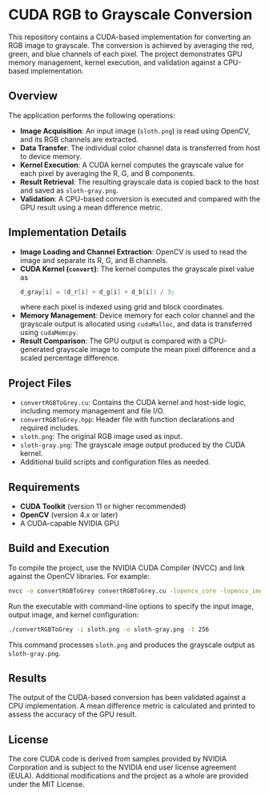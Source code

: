

# CUDA RGB to Grayscale Conversion

This repository contains a CUDA-based implementation for converting an RGB image to grayscale. The conversion is achieved by averaging the red, green, and blue channels of each pixel. The project demonstrates GPU memory management, kernel execution, and validation against a CPU-based implementation.

## Overview

The application performs the following operations:
- **Image Acquisition**: An input image (`sloth.png`) is read using OpenCV, and its RGB channels are extracted.
- **Data Transfer**: The individual color channel data is transferred from host to device memory.
- **Kernel Execution**: A CUDA kernel computes the grayscale value for each pixel by averaging the R, G, and B components.
- **Result Retrieval**: The resulting grayscale data is copied back to the host and saved as `sloth-gray.png`.
- **Validation**: A CPU-based conversion is executed and compared with the GPU result using a mean difference metric.

## Implementation Details

- **Image Loading and Channel Extraction**: OpenCV is used to read the image and separate its R, G, and B channels.
- **CUDA Kernel (`convert`)**: The kernel computes the grayscale pixel value as  
  ```cpp
  d_gray[i] = (d_r[i] + d_g[i] + d_b[i]) / 3;
  ```
  where each pixel is indexed using grid and block coordinates.
- **Memory Management**: Device memory for each color channel and the grayscale output is allocated using `cudaMalloc`, and data is transferred using `cudaMemcpy`.
- **Result Comparison**: The GPU output is compared with a CPU-generated grayscale image to compute the mean pixel difference and a scaled percentage difference.

## Project Files

- `convertRGBToGrey.cu`: Contains the CUDA kernel and host-side logic, including memory management and file I/O.
- `convertRGBToGrey.hpp`: Header file with function declarations and required includes.
- `sloth.png`: The original RGB image used as input.
- `sloth-gray.png`: The grayscale image output produced by the CUDA kernel.
- Additional build scripts and configuration files as needed.

## Requirements

- **CUDA Toolkit** (version 11 or higher recommended)
- **OpenCV** (version 4.x or later)
- A CUDA-capable NVIDIA GPU

## Build and Execution

To compile the project, use the NVIDIA CUDA Compiler (NVCC) and link against the OpenCV libraries. For example:

```bash
nvcc -o convertRGBToGrey convertRGBToGrey.cu -lopencv_core -lopencv_imgcodecs -lopencv_imgproc
```

Run the executable with command-line options to specify the input image, output image, and kernel configuration:

```bash
./convertRGBToGrey -i sloth.png -o sloth-gray.png -t 256
```

This command processes `sloth.png` and produces the grayscale output as `sloth-gray.png`.

## Results

The output of the CUDA-based conversion has been validated against a CPU implementation. A mean difference metric is calculated and printed to assess the accuracy of the GPU result.

## License

The core CUDA code is derived from samples provided by NVIDIA Corporation and is subject to the NVIDIA end user license agreement (EULA). Additional modifications and the project as a whole are provided under the MIT License.


